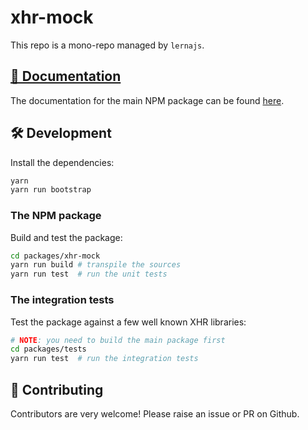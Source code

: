 # xhr-mock

This repo is a mono-repo managed by   `lernajs`.


## [📖 Documentation](./packages/xhr-mock)

The documentation for the main NPM package can be found [here](./packages/xhr-mock).

## 🛠 Development

Install the dependencies:
```bash
yarn
yarn run bootstrap
```

### The NPM package

Build and test the package:

```bash
cd packages/xhr-mock
yarn run build # transpile the sources
yarn run test  # run the unit tests
```
### The integration tests

Test the package against a few well known XHR libraries:

```bash
# NOTE: you need to build the main package first
cd packages/tests
yarn run test  # run the integration tests
```

## 🎁 Contributing

Contributors are very welcome! Please raise an issue or PR on Github.
